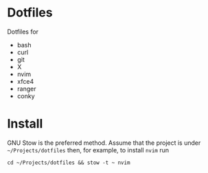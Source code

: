 # Dotfiles

Dotfiles for

- bash
- curl
- git
- X
- nvim
- xfce4
- ranger
- conky

# Install

GNU Stow is the preferred method. Assume that the project is under `~/Projects/dotfiles` then, for example, to install `nvim` run

````
cd ~/Projects/dotfiles && stow -t ~ nvim 
````
